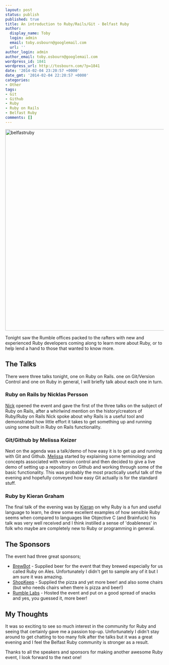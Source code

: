 ```yaml
---
layout: post
status: publish
published: true
title: An introduction to Ruby/Rails/Git - Belfast Ruby
author:
  display_name: Toby
  login: admin
  email: toby.osbourn@googlemail.com
  url: ''
author_login: admin
author_email: toby.osbourn@googlemail.com
wordpress_id: 1841
wordpress_url: http://tosbourn.com/?p=1841
date: '2014-02-04 23:20:57 +0000'
date_gmt: '2014-02-04 22:20:57 +0000'
categories:
- Other
tags:
- Git
- Github
- Ruby
- Ruby on Rails
- Belfast Ruby
comments: []
---
```

<p><img class="aligncenter size-full wp-image-1842" src="http://tosbourn.com/wp-content/uploads/2014/02/belfastruby.jpg" alt="belfastruby" width="640" height="640" /></p>
<p>Tonight saw the Rumble offices packed to the rafters with new and experienced Ruby developers coming along to learn more about Ruby, or to help lend a hand to those that wanted to know more.</p>
<h2>The Talks</h2>
<p>There were three talks tonight, one on Ruby on Rails. one on Git/Version Control and one on Ruby in general, I will briefly talk about each one in turn.</p>
<h3>Ruby on Rails by Nicklas Persson</h3>
<p><a href="https://twitter.com/takete/">Nick</a> opened the event and gave the first of the three talks on the subject of Ruby on Rails, after a whirlwind mention on the history/creators of Ruby/Ruby on Rails Nick spoke about why Rails is a useful tool and demonstrated how little effort it takes to get something up and running using some built in Ruby on Rails functionality.</p>
<h3>Git/Github by Melissa Keizer</h3>
<p>Next on the agenda was a talk/demo of how easy it is to get up and running with Git and Github. <a href="https://twitter.com/keizgoesboom/">Melissa</a> started by explaining some terminology and concepts associated with version control and then decided to give a live demo of setting up a repository on Github and working through some of the basic functionality. This was probably the most practically useful talk of the evening and hopefully conveyed how easy Git actually is for the standard stuff.</p>
<h3>Ruby by Kieran Graham</h3>
<p>The final talk of the evening was by <a href="https://twitter.com/kierangraham">Kieran</a> on why Ruby is a fun and useful language to learn, he drew some excellent examples of how sensible Ruby seems when compared to languages like Objective C (and Brainfuck) his talk was very well received and I think instilled a sense of 'doableness' in folk who maybe are completely new to Ruby or programming in general.</p>
<h2>The Sponsors</h2>
<p>The event had three great sponsors;</p>
<ul>
<li><a href="http://www.brewbot.io/index.html">BrewBot</a> - Supplied beer for the event that they brewed especially for us called Ruby on Ales. Unfortunately I didn't get to sample any of it but I am sure it was amazing.</li>
<li><a href="http://www.shopkeep.com/">ShopKeep</a> - Supplied the pizza and yet more beer! and also some chairs (but who needs chairs when there is pizza and beer!)</li>
<li><a href="http://rumblelabs.com">Rumble Labs</a> - Hosted the event and put on a good spread of snacks and yes, you guessed it, more beer!</li>
</ul>
<h2>My Thoughts</h2>
<p>It was so exciting to see so much interest in the community for Ruby and seeing that certainly gave me a passion top-up. Unfortunately I didn't stay around to get chatting to too many folk after the talks but it was a great evening and I feel the Belfast Ruby community is stronger as a result.</p>
<p>Thanks to all the speakers and sponsors for making another awesome Ruby event, I look forward to the next one!</p>
